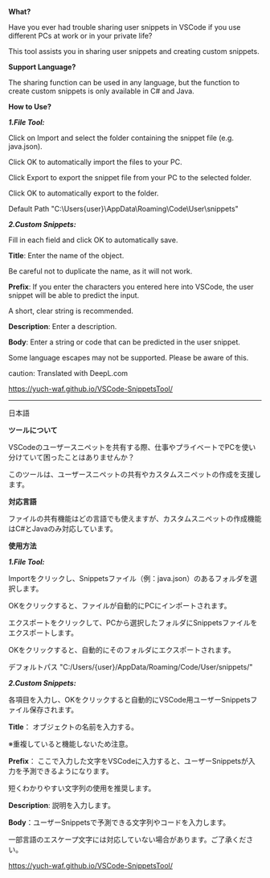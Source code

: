 **What?**

Have you ever had trouble sharing user snippets in VSCode if you use different PCs at work or in your private life?

This tool assists you in sharing user snippets and creating custom snippets.


**Support Language?**

The sharing function can be used in any language, but the function to create custom snippets is only available in C# and Java.


**How to Use?**

***1.File Tool:***

Click on Import and select the folder containing the snippet file (e.g. java.json).

Click OK to automatically import the files to your PC.

Click Export to export the snippet file from your PC to the selected folder.

Click OK to automatically export to the folder.

Default Path
"C:\Users\{user}\AppData\Roaming\Code\User\snippets\"


***2.Custom Snippets:***

Fill in each field and click OK to automatically save.

****Title****: Enter the name of the object.

Be careful not to duplicate the name, as it will not work.

****Prefix****: If you enter the characters you entered here into VSCode, the user snippet will be able to predict the input. 

A short, clear string is recommended.

****Description****: Enter a description.

****Body****: Enter a string or code that can be predicted in the user snippet.

Some language escapes may not be supported. Please be aware of this.

caution: Translated with DeepL.com

https://yuch-waf.github.io/VSCode-SnippetsTool/

***

日本語

**ツールについて**

VSCodeのユーザースニペットを共有する際、仕事やプライベートでPCを使い分けていて困ったことはありませんか？

このツールは、ユーザースニペットの共有やカスタムスニペットの作成を支援します。


**対応言語**

ファイルの共有機能はどの言語でも使えますが、カスタムスニペットの作成機能はC#とJavaのみ対応しています。


**使用方法**

***1.File Tool:***

Importをクリックし、Snippetsファイル（例：java.json）のあるフォルダを選択します。

OKをクリックすると、ファイルが自動的にPCにインポートされます。

エクスポートをクリックして、PCから選択したフォルダにSnippetsファイルをエクスポートします。

OKをクリックすると、自動的にそのフォルダにエクスポートされます。

デフォルトパス
"C:/Users/{user}/AppData/Roaming/Code/User/snippets/"


***2.Custom Snippets:***

各項目を入力し、OKをクリックすると自動的にVSCode用ユーザーSnippetsファイル保存されます。

****Title****： オブジェクトの名前を入力する。

※重複していると機能しないため注意。

****Prefix****： ここで入力した文字をVSCodeに入力すると、ユーザーSnippetsが入力を予測できるようになります。

短くわかりやすい文字列の使用を推奨します。

****Description****: 説明を入力します。

****Body****：ユーザーSnippetsで予測できる文字列やコードを入力します。

一部言語のエスケープ文字には対応していない場合があります。ご了承ください。

https://yuch-waf.github.io/VSCode-SnippetsTool/
